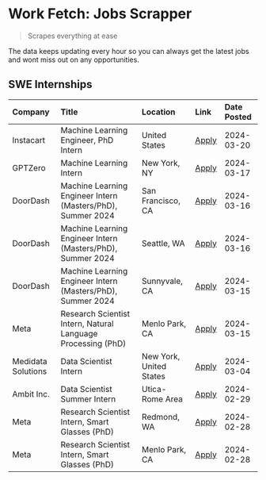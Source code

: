 # Work Fetch: Jobs Scrapper
> Scrapes everything at ease

The data keeps updating every hour so you can always get the latest jobs and wont miss out on any opportunities.

## SWE Internships
<!--START_SECTION:workfetch-->
| Company            | Title                                                        | Location                | Link                                                                                                                                                                                                                                                                     | Date Posted   |
|:-------------------|:-------------------------------------------------------------|:------------------------|:-------------------------------------------------------------------------------------------------------------------------------------------------------------------------------------------------------------------------------------------------------------------------|:--------------|
| Instacart          | Machine Learning Engineer, PhD Intern                        | United States           | [Apply](https://www.linkedin.com/jobs/view/machine-learning-engineer-phd-intern-at-instacart-3815634369?position=5&pageNum=0&refId=Ubz4GW6gosT7W4Q4nQ7Tyg%3D%3D&trackingId=tN2w%2FAEf0n6wxGPAa9nLyw%3D%3D&trk=public_jobs_jserp-result_search-card)                      | 2024-03-20    |
| GPTZero            | Machine Learning Intern                                      | New York, NY            | [Apply](https://www.linkedin.com/jobs/view/machine-learning-intern-at-gptzero-3860723963?position=12&pageNum=0&refId=Ubz4GW6gosT7W4Q4nQ7Tyg%3D%3D&trackingId=HuvEBUeAC1LjLay9YJdUCg%3D%3D&trk=public_jobs_jserp-result_search-card)                                      | 2024-03-17    |
| DoorDash           | Machine Learning Engineer Intern (Masters/PhD), Summer 2024  | San Francisco, CA       | [Apply](https://www.linkedin.com/jobs/view/machine-learning-engineer-intern-masters-phd-summer-2024-at-doordash-3736457737?position=3&pageNum=0&refId=Ubz4GW6gosT7W4Q4nQ7Tyg%3D%3D&trackingId=ojlb77eI%2Fuw0oZHNM7%2Fxvg%3D%3D&trk=public_jobs_jserp-result_search-card) | 2024-03-16    |
| DoorDash           | Machine Learning Engineer Intern (Masters/PhD), Summer 2024  | Seattle, WA             | [Apply](https://www.linkedin.com/jobs/view/machine-learning-engineer-intern-masters-phd-summer-2024-at-doordash-3736455966?position=4&pageNum=0&refId=Ubz4GW6gosT7W4Q4nQ7Tyg%3D%3D&trackingId=93nBgQQMCwJjahn629eAXg%3D%3D&trk=public_jobs_jserp-result_search-card)     | 2024-03-16    |
| DoorDash           | Machine Learning Engineer Intern (Masters/PhD), Summer 2024  | Sunnyvale, CA           | [Apply](https://www.linkedin.com/jobs/view/machine-learning-engineer-intern-masters-phd-summer-2024-at-doordash-3736454973?position=2&pageNum=0&refId=Ubz4GW6gosT7W4Q4nQ7Tyg%3D%3D&trackingId=vZfaS6aD2wtfm6fzo5pt9w%3D%3D&trk=public_jobs_jserp-result_search-card)     | 2024-03-15    |
| Meta               | Research Scientist Intern, Natural Language Processing (PhD) | Menlo Park, CA          | [Apply](https://www.linkedin.com/jobs/view/research-scientist-intern-natural-language-processing-phd-at-meta-3858718375?position=10&pageNum=0&refId=Ubz4GW6gosT7W4Q4nQ7Tyg%3D%3D&trackingId=JV56fi7I7YoqbrI6MyYmxA%3D%3D&trk=public_jobs_jserp-result_search-card)       | 2024-03-15    |
| Medidata Solutions | Data Scientist Intern                                        | New York, United States | [Apply](https://www.linkedin.com/jobs/view/data-scientist-intern-at-medidata-solutions-3810253704?position=13&pageNum=0&refId=Ubz4GW6gosT7W4Q4nQ7Tyg%3D%3D&trackingId=ZlctYnuYdttssn7%2FZ17tCg%3D%3D&trk=public_jobs_jserp-result_search-card)                           | 2024-03-04    |
| Ambit Inc.         | Data Scientist Summer Intern                                 | Utica-Rome Area         | [Apply](https://www.linkedin.com/jobs/view/data-scientist-summer-intern-at-ambit-inc-3843121918?position=6&pageNum=0&refId=Ubz4GW6gosT7W4Q4nQ7Tyg%3D%3D&trackingId=O9rgecDIuACqsrR%2B4E4dxA%3D%3D&trk=public_jobs_jserp-result_search-card)                              | 2024-02-29    |
| Meta               | Research Scientist Intern, Smart Glasses (PhD)               | Redmond, WA             | [Apply](https://www.linkedin.com/jobs/view/research-scientist-intern-smart-glasses-phd-at-meta-3811304794?position=11&pageNum=0&refId=Ubz4GW6gosT7W4Q4nQ7Tyg%3D%3D&trackingId=7Rzh1XC9l%2BwJxW2R7Ezw2g%3D%3D&trk=public_jobs_jserp-result_search-card)                   | 2024-02-28    |
| Meta               | Research Scientist Intern, Smart Glasses (PhD)               | Menlo Park, CA          | [Apply](https://www.linkedin.com/jobs/view/research-scientist-intern-smart-glasses-phd-at-meta-3811308332?position=14&pageNum=0&refId=Ubz4GW6gosT7W4Q4nQ7Tyg%3D%3D&trackingId=7cW%2B6nv7r%2FaKaj831eTLyw%3D%3D&trk=public_jobs_jserp-result_search-card)                 | 2024-02-28    |
<!--END_SECTION:workfetch-->
